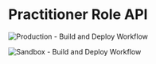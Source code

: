 # Practitioner Role API 

![Production - Build and Deploy Workflow](https://github.com/mulesoft-fhir/fhir-r4-practitionerrole-api/workflows/Production%20-%20Build%20and%20Deploy/badge.svg)

![Sandbox - Build and Deploy Workflow](https://github.com/mulesoft-fhir/fhir-r4-practitionerrole-api/workflows/Sandbox%20-%20Build%20and%20Deploy/badge.svg)
